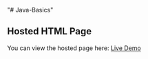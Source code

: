 "# Java-Basics" 

## Hosted HTML Page

You can view the hosted page here: [Live Demo](http://3.147.8.170/index.html)





